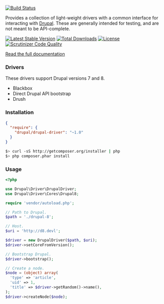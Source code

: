 [![Build Status](https://travis-ci.org/jhedstrom/DrupalDriver.svg?branch=1.0)](https://travis-ci.org/jhedstrom/DrupalDriver)

Provides a collection of light-weight drivers with a common interface for interacting with [Drupal](http://drupal.org). These are generally intended for testing, and are not meant to be API-complete.

[![Latest Stable Version](https://poser.pugx.org/drupal/drupal-driver/v/stable.svg)](https://packagist.org/packages/drupal/drupal-driver) [![Total Downloads](https://poser.pugx.org/drupal/drupal-driver/downloads.svg)](https://packagist.org/packages/drupal/drupal-driver) [![License](https://poser.pugx.org/drupal/drupal-driver/license.svg)](https://packagist.org/packages/drupal/drupal-driver) [![Scrutinizer Code Quality](https://scrutinizer-ci.com/g/jhedstrom/DrupalDriver/badges/quality-score.png?b=1.0)](https://scrutinizer-ci.com/g/jhedstrom/DrupalDriver/?branch=1.0)

[Read the full documentation](http://drupal-drivers.readthedocs.org)

### Drivers

These drivers support Drupal versions 7 and 8.

* Blackbox
* Direct Drupal API bootstrap
* Drush

### Installation

``` json
{
  "require": {
    "drupal/drupal-driver": "~1.0"
  }
}
```

``` bash
$> curl -sS http://getcomposer.org/installer | php
$> php composer.phar install
```

### Usage

``` php
<?php

use Drupal\Driver\DrupalDriver;
use Drupal\Driver\Cores\Drupal8;

require 'vendor/autoload.php';

// Path to Drupal.
$path = './drupal-8';

// Host.
$uri = 'http://d8.devl';

$driver = new DrupalDriver($path, $uri);
$driver->setCoreFromVersion();

// Bootstrap Drupal.
$driver->bootstrap();

// Create a node.
$node = (object) array(
  'type' => 'article',
  'uid' => 1,
  'title' => $driver->getRandom()->name(),
);
$driver->createNode($node);
```
